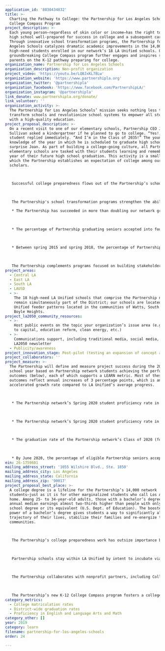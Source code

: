 ```yaml
---
application_id: '8030434832'
title: >-
  Charting the Pathway to College: the Partnership for Los Angeles Schools'
  College Compass Program
project_description: >-
  Each young person—regardless of skin color or income—has the right to graduate
  high school well-prepared for success in college and a subsequent career.
  Through innovative school transformation programs, the Partnership for Los
  Angeles Schools catalyzes dramatic academic improvements in the 14,000
  high-need students enrolled in our network’s 18 LA Unified schools. Our
  groundbreaking College Compass program further engages and inspires students &
  parents on the K-12 pathway preparing for college.
organization_name: Partnership for Los Angeles Schools
organization_description: Non-profit organization
project_video: 'https://youtu.be/LQBJxKL78Lw'
organization_website: 'https://www.partnershipla.org'
organization_twitter: '@partnershipla'
organization_facebook: 'https://www.facebook.com/PartnershipLA/'
organization_instagram: '@partnershipla'
link_donate: www.partnershipla.org/donate/
link_volunteer: ''
organization_activity: >-
  The Partnership for Los Angeles Schools’ mission seeks nothing less than to
  transform schools and revolutionize school systems to empower all students
  with a high-quality education.
project_proposal_description: >-
  On a recent visit to one of our elementary schools, Partnership CEO Joan
  Sullivan asked a kindergartner if he planned to go to college. “Yes!,” the
  student replied immediately. “And I’m in the Class of 2035!” The youngster’s
  knowledge of the year in which he is scheduled to graduate high school did not
  surprise Joan. As part of building a college-going culture, all Partnership
  elementary schools are tasked with their students learning and remembering the
  year of their future high school graduation. This activity is a small way in
  which the Partnership establishes an expectation of college among our youngest
  scholars. 
   
   
   
   Successful college preparedness flows out of the Partnership’s school transformation programs. The Partnership believes—and research supports—that resilient school principals with a clear vision are needed to transform schools, that effective teachers are essential to student learning, and that engaged parents are the most important force to their children’s academic achievement. Our community partners provide tremendous supports aligned to the priorities of our schools and students.
   
   
   
   The Partnership's school transformation programs strengthen the ability of each stakeholder group to play their key role in promoting student growth. As a result:
   
   * The Partnership has succeeded in more than doubling our network graduation rate from 36% (2008) to 79% (2018).
   
   
   
   * The percentage of Partnership graduating seniors accepted into four-year colleges and universities has grown markedly, from 32% (2015) to 50% (2018).
   
   
   
   * Between spring 2015 and spring 2018, the percentage of Partnership students proficient in English Language Arts grew a total of 15 percentage points, from 19% to 34%, while math rose by 9 points (with rounding), from 14% to 22%. These increases are substantially higher than average LA Unified improvements over the same time period.
   
   
   
   The Partnership complements programs focused on building stakeholder capacity with a vibrant advocacy work stream dedicated to achieving the systemic changes needed for broad, sustainable transformation. In these ways, the Partnership continues to forge a pathway to ensure that in 16 years, members of the Class of 2035 will be fully-prepared to enter college.
project_areas:
  - Central LA
  - East LA
  - South LA
  - LAUSD
  - >-
    The 18 high-need LA Unified schools that comprise the Partnership network
    remain simultaneously part of the District; our schools are located in LA
    Unified feeder patterns located in the communities of Watts, South LA and
    Boyle Heights.
project_la2050_community_resources:
  - >-
    Host public events on the topic your organization’s issue area (e.g. access
    to capital, education reform, clean energy, etc.) 
  - >-
    Communications support, including traditional media, social media, and
    LA2050 newsletter
  - Publicity/awareness
project_innovation_stage: Post-pilot (testing an expansion of concept after initially successful pilot)
project_collaborators: ''
project_measure: >-
  The Partnership will define and measure project success during the 2019-20
  school year based on Partnership network students achieving the performance
  outcomes (below), each of which supports a LEARN metric. Most of these
  outcomes reflect annual increases of 3 percentage points, which is an
  accelerated growth rate compared to LA Unified’s average progress.
   
   
   
   * The Partnership network’s Spring 2020 student proficiency rate in English Language Arts (ELA) will reflect a 3-percentage-point increase above the Spring 2019 ELA proficiency rate, as measured by annual Smarter Balanced Summative Assessment (SBAC) results. (The proficiency rate represents the percentage of student test takers whose SBAC scores fall within the ranges of meeting or exceeding the Common Core State Standards for their grade.) Baseline: 34%, Spring 2018 SBAC ELA results. Related LEARN metric: Proficiency in English & Language Arts and Math.
   
   
   
   * The Partnership network’s Spring 2020 student proficiency rate in math will demonstrate growth of 3 percentage points from the Spring 2019 math proficiency rate, as measured by annual SBAC results. Baseline: 22%, Spring 2018 SBAC math results. Related LEARN metric: Proficiency in English & Language Arts and Math.
   
   
   
   * The graduation rate of the Partnership network’s Class of 2020 (four-year cohort) will increase by 1 percentage point from the Class of 2019’s graduation rate as measured by the California Department of Education. Baseline: 79%, Class of 2018. Related LEARN metric: District-wide graduation rates.
   
   
   
   * By June 2020, the percentage of eligible Partnership seniors accepted to a four-year college or university will increase by 3 percentage points from the June 2019 rate as measured by Partnership school records. Baseline: 50%, June 2018. Related LEARN metric: College matriculation rates.
ein: 26-1759681
mailing_address_street: '1055 Wilshire Blvd., Ste. 1850'
mailing_address_city: Los Angeles
mailing_address_state: California
mailing_address_zip: '90017'
project_proposal_best_place: >-
  A college degree is a lifeline for the Partnership’s 14,000 network
  students—just as it is for other marginalized students who call Los Angeles
  home. Among 25- to 34-year-old adults, those with a bachelor’s degree have
  annual median earnings almost two-thirds higher than people with only a high
  school degree or its equivalent (U.S. Dept. of Education). The boosted earning
  power of a bachelor’s degree gives students a way to significantly alter the
  trajectory of their lives, stabilize their families and re-energize their
  communities. 
   
   
   
   The Partnership’s college preparedness work has outsize importance because of our unique position as the largest in-district school turnaround operator working with LA Unified. As an independent 501(c)(3) organization, we partner under a Memorandum of Understanding with LA Unified to manage—and systematically transform—18 of the District’s historically-lowest-performing schools (TK-12) in Watts, South LA and Boyle Heights. A staggering 94% of Partnership students qualify as low-income; our network enrollment is 89% Latino and 9% African American.
   
   
   
   Partnership schools stay within LA Unified by intent to incubate viable solutions that LA Unified then can scale to benefit all 500,000 District students. Based on our autonomy, we implement the Partnership's transformation model to confront the profound challenges common to high-poverty schools. Designed around best practices, our comprehensive, integrated programs develop and strengthen expertise in key school stakeholders, including principals, teachers and parents, and promote deep connections with community partners. This increased capacity is leveraged to enhance our students’ academic accomplishments and social-emotional well-being—the foundation for college success.
   
   
   
   The Partnership collaborates with nonprofit partners, including College Track and College Spring, to provide our high school students with year-long, targeted supports in such areas as college entrance exams, applications and financial aid. Each fall, all five Partnership high schools hold on-site College Fairs where seniors can meet directly with admissions officers from 10 to 20 four-year institutions. Every spring, the Partnership holds University Day, an activity-packed field trip that brings 1,000 network students and family members to a local university for what is often their first direct experience of a college campus.
   
   
   
   The Partnership’s new K-12 College Compass program fosters a college-going culture through a series of grade-level experiences, shared expectations and regular communication carefully-designed for students and their parents. A cohesive K-12 curriculum accompanies a customized family tracker and student self-tracker, which promote investment in the student’s education and progress. College Compass also helps students visualize themselves as future college students, and families to envision them similarly. In 2018-19, we plan to expand the pilot from three to six network schools.
category_metrics:
  - College matriculation rates
  - District-wide graduation rates
  - Proficiency in English and Language Arts and Math
category_other: []
year: 2019
category: learn
filename: partnership-for-los-angeles-schools
order: 24

---
```

